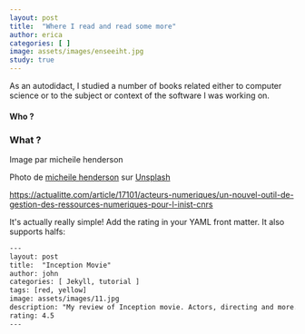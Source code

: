 ```yaml
---
layout: post
title:  "Where I read and read some more"
author: erica
categories: [ ]
image: assets/images/enseeiht.jpg
study: true
---
```


As an autodidact, I studied a number of books related either to computer science or to the subject or context of the software I was working on.



#### Who ?

### What ?

Image par micheile henderson 

Photo de <a href="https://unsplash.com/@micheile?utm_source=unsplash&utm_medium=referral&utm_content=creditCopyText">micheile henderson</a> sur <a href="https://unsplash.com/fr/photos/PpZasS086os?utm_source=unsplash&utm_medium=referral&utm_content=creditCopyText">Unsplash</a>
  

https://actualitte.com/article/17101/acteurs-numeriques/un-nouvel-outil-de-gestion-des-ressources-numeriques-pour-l-inist-cnrs

It's actually really simple! Add the rating in your YAML front matter. It also supports halfs:

```html
---
layout: post
title:  "Inception Movie"
author: john
categories: [ Jekyll, tutorial ]
tags: [red, yellow]
image: assets/images/11.jpg
description: "My review of Inception movie. Actors, directing and more."
rating: 4.5
---
```
